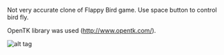 Not very accurate clone of Flappy Bird game. 
Use space button to control bird fly.

OpenTK library was used (http://www.opentk.com/).

![alt tag](https://raw.github.com/iodiot/FlappyBird/master/ScreenShots/1.png)
